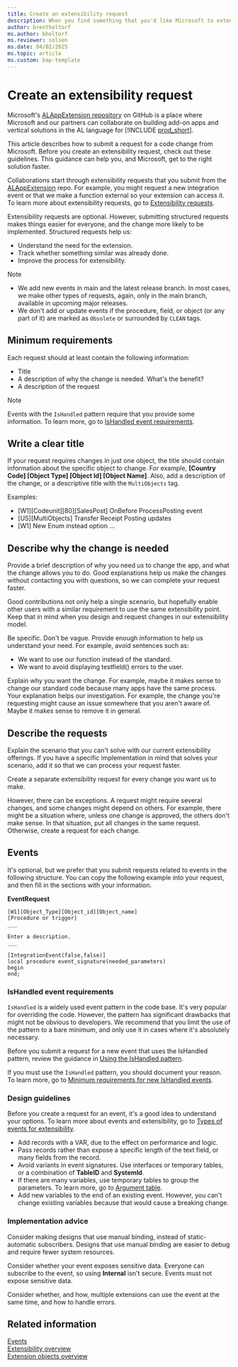 ```yaml
---
title: Create an extensibility request
description: When you find something that you'd like Microsoft to extend, you can ask us to do just that. This article explains how.
author: brentholtorf
ms.author: bholtorf
ms.reviewer: solsen
ms.date: 04/02/2025
ms.topic: article
ms.custom: bap-template
---
```

# Create an extensibility request

Microsoft's [ALAppExtension repository](https://github.com/microsoft/ALAppExtensions/blob/main/README.md#microsoft-al-application-add-ons-for-microsoft-dynamics-365-business-central) on GitHub is a place where Microsoft and our partners can collaborate on building add-on apps and vertical solutions in the AL language for [!INCLUDE [prod_short](../includes/prod_short.md)].

This article describes how to submit a request for a code change from Microsoft. Before you create an extensibility request, check out these guidelines. This guidance can help you, and Microsoft, get to the right solution faster.

Collaborations start through extensibility requests that you submit from the [ALAppExtension](https://github.com/microsoft/ALAppExtensions/tree/main) repo. For example, you might request a new integration event or that we make a function external so your extension can access it. To learn more about extensibility requests, go to [Extensibility requests](https://github.com/microsoft/ALAppExtensions/blob/main/README.md#extensibility-requests).

Extensibility requests are optional. However, submitting structured requests makes things easier for everyone, and the change more likely to be implemented. Structured requests help us:

* Understand the need for the extension.
* Track whether something similar was already done.
* Improve the process for extensibility.

> [!NOTE]
>
> * We add new events in main and the latest release branch. In most cases, we make other types of requests, again, only in the main branch, available in upcoming major releases.
> * We don't add or update events if the procedure, field, or object (or any part of it) are marked as `Obsolete` or surrounded by `CLEAN` tags.

## Minimum requirements

Each request should at least contain the following information:

* Title
* A description of why the change is needed. What's the benefit?
* A description of the request

> [!NOTE]
> Events with the `IsHandled` pattern require that you provide some information. To learn more, go to [IsHandled event requirements](#ishandled-event-requirements).

## Write a clear title

If your request requires changes in just one object, the title should contain information about the specific object to change. For example, **[Country Code] [Object Type] [Object Id] [Object Name]**. Also, add a description of the change, or a descriptive title with the `MultiObjects` tag.

Examples:

* [W1][Codeunit][80][SalesPost] OnBefore ProcessPosting event
* [US][MultiObjects] Transfer Receipt Posting updates
* [W1] New Enum instead option ...

## Describe why the change is needed

Provide a brief description of why you need us to change the app, and what the change allows you to do. Good explanations help us make the changes without contacting you with questions, so we can complete your request faster.

Good contributions not only help a single scenario, but hopefully enable other users with a similar requirement to use the same extensibility point. Keep that in mind when you design and request changes in our extensibility model.

Be specific. Don't be vague. Provide enough information to help us understand your need. For example, avoid sentences such as:

* We want to use our function instead of the standard.
* We want to avoid displaying testfield() errors to the user.

Explain why you want the change. For example, maybe it makes sense to change our standard code because many apps have the same process. Your explanation helps our investigation. For example, the change you're requesting might cause an issue somewhere that you aren't aware of. Maybe it makes sense to remove it in general.

## Describe the requests

Explain the scenario that you can't solve with our current extensibility offerings. If you have a specific implementation in mind that solves your scenario, add it so that we can process your request faster.

Create a separate extensibility request for every change you want us to make.

However, there can be exceptions. A request might require several changes, and some changes might depend on others. For example, there might be a situation where, unless one change is approved, the others don't make sense. In that situation, put all changes in the same request. Otherwise, create a request for each change.

## Events

It's optional, but we prefer that you submit requests related to events in the following structure. You can copy the following example into your request, and then fill in the sections with your information.

**EventRequest** 
```AL
[W1][Object_Type][Object_id][Object_name]
[Procedure or trigger]
___

Enter a description.
___

[IntegrationEvent(false,false)]
local procedure event_signature(needed_parameters)
begin
end;
```

### IsHandled event requirements

`IsHandled` is a widely used event pattern in the code base. It's very popular for overriding the code. However, the pattern has significant drawbacks that might not be obvious to developers. We recommend that you limit the use of the pattern to a bare minimum, and only use it in cases where it's absolutely necessary.  

Before you submit a request for a new event that uses the IsHandled pattern, review the guidance in [Using the IsHandled pattern](devenv-use-ishandled-pattern.md).  

If you must use the `IsHandled` pattern, you should document your reason. To learn more, go to [Minimum requirements for new IsHandled events](devenv-use-ishandled-min-req.md).

### Design guidelines

Before you create a request for an event, it's a good idea to understand your options. To learn more about events and extensibility, go to [Types of events for extensibility](types-of-events-for-extensibility.md).

* Add records with a VAR, due to the effect on performance and logic.
* Pass records rather than expose a specific length of the text field, or many fields from the record.
* Avoid variants in event signatures. Use interfaces or temporary tables, or a combination of **TableID** and **SystemId**.
* If there are many variables, use temporary tables to group the parameters. To learn more, go to [Argument table](https://alguidelines.dev/docs/navpatterns/patterns/argument-table/).
* Add new variables to the end of an existing event. However, you can't change existing variables because that would cause a breaking change.

### Implementation advice

Consider making designs that use manual binding, instead of static-automatic subscribers. Designs that use manual binding are easier to debug and require fewer system resources.

Consider whether your event exposes sensitive data. Everyone can subscribe to the event, so using **Internal** isn't secure. Events must not expose sensitive data.

Consider whether, and how, multiple extensions can use the event at the same time, and how to handle errors.

## Related information

[Events](types-of-events-for-extensibility.md)  
[Extensibility overview](devenv-extensibility-overview.md)  
[Extension objects overview](devenv-extension-object-overview.md)  

